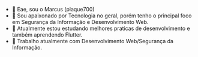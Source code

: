 - 👋 Eae, sou o Marcus (plaque700)
- 👀 Sou apaixonado por Tecnologia no geral, porém tenho o principal foco em  Segurança da Informação e Desenvolvimento Web.
- 🌱 Atualmente estou estudando melhores praticas de desenvolvimento e também aprendendo Flutter.
- 💞️ Trabalho atualmente com Desenvolvimento Web/Segurança da Informação.

<!---
plaque700/plaque700 is a ✨ special ✨ repository because its `README.md` (this file) appears on your GitHub profile.
You can click the Preview link to take a look at your changes.
--->
